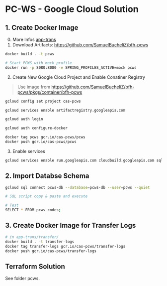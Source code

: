 # PC-WS - Google Cloud Solution

## 1. Create Docker Image

0. More Infos [app-trans](./../app-trans/README.md)
1. Download Artifacts: https://github.com/SamuelBucheliZ/bfh-pcws

```sh
docker build . -t pcws

# Start PCWS with mock profile
docker run -p 8080:8080 -e SPRING_PROFILES_ACTIVE=mock pcws
```

2. Create New Google Cloud Project and Enable Conatiner Registry

> Use image from https://github.com/SamuelBucheliZ/bfh-pcws/pkgs/container/bfh-pcws

```sh
gcloud config set project cas-pcws

gcloud services enable artifactregistry.googleapis.com

gcloud auth login

gcloud auth configure-docker

docker tag pcws gcr.io/cas-pcws/pcws
docker push gcr.io/cas-pcws/pcws
```

3. Enable services

```sh
gcloud services enable run.googleapis.com cloudbuild.googleapis.com sql-component.googleapis.com sqladmin.googleapis.com servicenetworking.googleapis.com compute.googleapis.com cloudscheduler.googleapis.com
```

## 2. Import Databse Schema

```sh
gcloud sql connect pcws-db --database=pcws-db --user=pcws --quiet

# SQL script copy & paste and execute

# Test
SELECT * FROM pcws_codes;
```

## 3. Create Docker Image for Transfer Logs

```sh
# in app-trans/transfer/
docker build . -t transfer-logs
docker tag transfer-logs gcr.io/cas-pcws/transfer-logs
docker push gcr.io/cas-pcws/transfer-logs
```

## Terraform Solution 

See folder pcws.